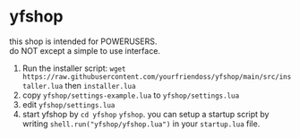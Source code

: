 # yfshop
this shop is intended for POWERUSERS.  
do NOT except a simple to use interface.
1. Run the installer script: `wget https://raw.githubusercontent.com/yourfriendoss/yfshop/main/src/installer.lua` then `installer.lua`
2. copy `yfshop/settings-example.lua` to `yfshop/settings.lua`
3. edit `yfshop/settings.lua`
4. start yfshop by `cd yfshop` `yfshop`. you can setup a startup script by  
    writing `shell.run("yfshop/yfshop.lua")` in your `startup.lua` file.